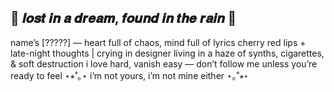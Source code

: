## 🖤 𝒍𝒐𝒔𝒕 𝒊𝒏 𝒂 𝒅𝒓𝒆𝒂𝒎, 𝒇𝒐𝒖𝒏𝒅 𝒊𝒏 𝒕𝒉𝒆 𝒓𝒂𝒊𝒏 🌙

name’s [?????] — heart full of chaos, mind full of lyrics
cherry red lips + late-night thoughts | crying in designer
living in a haze of synths, cigarettes, & soft destruction
i love hard, vanish easy — don’t follow me unless you’re ready to feel
⋆⭒˚｡⋆ i’m not yours, i’m not mine either ⋆｡˚⭒⋆
